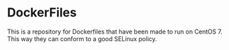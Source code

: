 # DockerFiles
This is a repository for Dockerfiles that have been made to run on CentOS 7. This way they can conform to a good SELinux policy.
